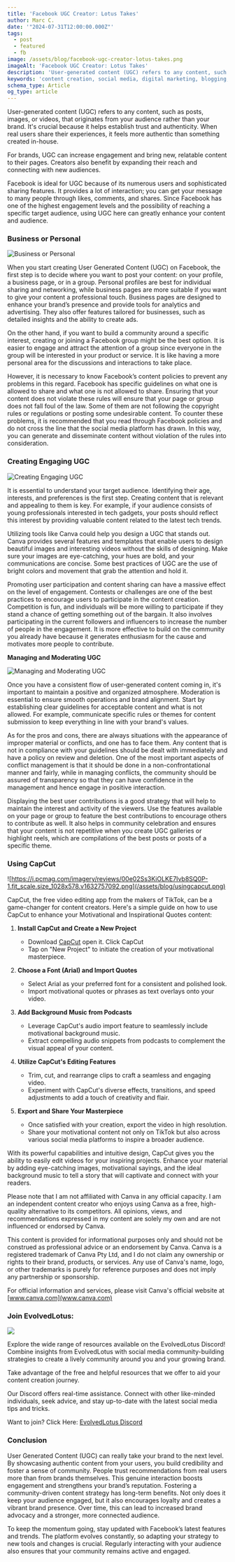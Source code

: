 ```yaml
---
title: 'Facebook UGC Creator: Lotus Takes'
author: Marc C.
date: '"2024-07-31T12:00:00.000Z"'
tags:
  - post
  - featured
  - fb
image: /assets/blog/facebook-ugc-creator-lotus-takes.png
imageAlt: 'Facebook UGC Creator: Lotus Takes'
description: 'User-generated content (UGC) refers to any content, such as posts, images, or videos, that originates from your audience rather than your brand'
keywords: 'content creation, social media, digital marketing, blogging, SEO, content strategy, social media marketing, online marketing'
schema_type: Article
og_type: article
---
```

User-generated content (UGC) refers to any content, such as posts, images, or videos, that originates from your audience rather than your brand. It's crucial because it helps establish trust and authenticity. When real users share their experiences, it feels more authentic than something created in-house. 

For brands, UGC can increase engagement and bring new, relatable content to their pages. Creators also benefit by expanding their reach and connecting with new audiences.

Facebook is ideal for UGC because of its numerous users and sophisticated sharing features. It provides a lot of interaction; you can get your message to many people through likes, comments, and shares. Since Facebook has one of the highest engagement levels and the possibility of reaching a specific target audience, using UGC here can greatly enhance your content and audience.

### **Business or Personal**

![Business or Personal](/assets/blog/business-or-personal.png)

When you start creating User Generated Content (UGC) on Facebook, the first step is to decide where you want to post your content: on your profile, a business page, or in a group. Personal profiles are best for individual sharing and networking, while business pages are more suitable if you want to give your content a professional touch. Business pages are designed to enhance your brand’s presence and provide tools for analytics and advertising. They also offer features tailored for businesses, such as detailed insights and the ability to create ads.

On the other hand, if you want to build a community around a specific interest, creating or joining a Facebook group might be the best option. It is easier to engage and attract the attention of a group since everyone in the group will be interested in your product or service. It is like having a more personal area for the discussions and interactions to take place.

However, it is necessary to know Facebook’s content policies to prevent any problems in this regard. Facebook has specific guidelines on what one is allowed to share and what one is not allowed to share. Ensuring that your content does not violate these rules will ensure that your page or group does not fall foul of the law. Some of them are not following the copyright rules or regulations or posting some undesirable content. To counter these problems, it is recommended that you read through Facebook policies and do not cross the line that the social media platform has drawn. In this way, you can generate and disseminate content without violation of the rules into consideration.

### **Creating Engaging UGC**

![Creating Engaging UGC](/assets/blog/creating-engaging-ugc.png)

It is essential to understand your target audience. Identifying their age, interests, and preferences is the first step. Creating content that is relevant and appealing to them is key. For example, if your audience consists of young professionals interested in tech gadgets, your posts should reflect this interest by providing valuable content related to the latest tech trends.

Utilizing tools like Canva could help you design a UGC that stands out. Canva provides several features and templates that enable users to design beautiful images and interesting videos without the skills of designing. Make sure your images are eye-catching, your hues are bold, and your communications are concise. Some best practices of UGC are the use of bright colors and movement that grab the attention and hold it.

Promoting user participation and content sharing can have a massive effect on the level of engagement. Contests or challenges are one of the best practices to encourage users to participate in the content creation. Competition is fun, and individuals will be more willing to participate if they stand a chance of getting something out of the bargain. It also involves participating in the current followers and influencers to increase the number of people in the engagement. It is more effective to build on the community you already have because it generates enthusiasm for the cause and motivates more people to contribute.

**Managing and Moderating UGC**

![Managing and Moderating UGC](/assets/blog/managing-and-moderating-ugc.png)

Once you have a consistent flow of user-generated content coming in, it's important to maintain a positive and organized atmosphere. Moderation is essential to ensure smooth operations and brand alignment. Start by establishing clear guidelines for acceptable content and what is not allowed. For example, communicate specific rules or themes for content submission to keep everything in line with your brand's values.

As for the pros and cons, there are always situations with the appearance of improper material or conflicts, and one has to face them. Any content that is not in compliance with your guidelines should be dealt with immediately and have a policy on review and deletion. One of the most important aspects of conflict management is that it should be done in a non-confrontational manner and fairly, while in managing conflicts, the community should be assured of transparency so that they can have confidence in the management and hence engage in positive interaction.

Displaying the best user contributions is a good strategy that will help to maintain the interest and activity of the viewers. Use the features available on your page or group to feature the best contributions to encourage others to contribute as well. It also helps in community celebration and ensures that your content is not repetitive when you create UGC galleries or highlight reels, which are compilations of the best posts or posts of a specific theme.

### Using CapCut

![https://i.pcmag.com/imagery/reviews/00e02Ss3KiOLKE7Ivb8SQ0P-1.fit_scale.size_1028x578.v1632757092.png](/assets/blog/usingcapcut.png)

CapCut, the free video editing app from the makers of TikTok, can be a game-changer for content creators. Here's a simple guide on how to use CapCut to enhance your Motivational and Inspirational Quotes content:

1. **Install CapCut and Create a New Project**

   * Download [CapCut](https://www.capcut.com/capcut_pc_web/fission_receive?code=ZZy1s707205972&lng=en) open it. Click CapCut
   * Tap on "New Project" to initiate the creation of your motivational masterpiece.
2. **Choose a Font (Arial) and Import Quotes**

   * Select Arial as your preferred font for a consistent and polished look.
   * Import motivational quotes or phrases as text overlays onto your video.
3. **Add Background Music from Podcasts**

   * Leverage CapCut's audio import feature to seamlessly include motivational background music.
   * Extract compelling audio snippets from podcasts to complement the visual appeal of your content.
4. **Utilize CapCut's Editing Features**

   * Trim, cut, and rearrange clips to craft a seamless and engaging video.
   * Experiment with CapCut's diverse effects, transitions, and speed adjustments to add a touch of creativity and flair.
5. **Export and Share Your Masterpiece**

   * Once satisfied with your creation, export the video in high resolution.
   * Share your motivational content not only on TikTok but also across various social media platforms to inspire a broader audience.

With its powerful capabilities and intuitive design, CapCut gives you the ability to easily edit videos for your inspiring projects. Enhance your material by adding eye-catching images, motivational sayings, and the ideal background music to tell a story that will captivate and connect with your readers.

Please note that I am not affiliated with Canva in any official capacity. I am an independent content creator who enjoys using Canva as a free, high-quality alternative to its competitors. All opinions, views, and recommendations expressed in my content are solely my own and are not influenced or endorsed by Canva.



This content is provided for informational purposes only and should not be construed as professional advice or an endorsement by Canva. Canva is a registered trademark of Canva Pty Ltd, and I do not claim any ownership or rights to their brand, products, or services. Any use of Canva's name, logo, or other trademarks is purely for reference purposes and does not imply any partnership or sponsorship.

For official information and services, please visit Canva's official website at [www.canva.com](www.canva.com)

### Join EvolvedLotus: 

![](/assets/blog/join-evolvedlotus.png)

Explore the wide range of resources available on the EvolvedLotus Discord! Combine insights from EvolvedLotus with social media community-building strategies to create a lively community around you and your growing brand.

Take advantage of the free and helpful resources that we offer to aid your content creation journey.

Our Discord offers real-time assistance. Connect with other like-minded individuals, seek advice, and stay up-to-date with the latest social media tips and tricks.

Want to join? Click Here: [EvolvedLotus Discord](https://discord.gg/fHAexMYhCX)

### **Conclusion**

User Generated Content (UGC) can really take your brand to the next level. By showcasing authentic content from your users, you build credibility and foster a sense of community. People trust recommendations from real users more than from brands themselves. This genuine interaction boosts engagement and strengthens your brand’s reputation.
Fostering a community-driven content strategy has long-term benefits. Not only does it keep your audience engaged, but it also encourages loyalty and creates a vibrant brand presence. Over time, this can lead to increased brand advocacy and a stronger, more connected audience.


To keep the momentum going, stay updated with Facebook’s latest features and trends. The platform evolves constantly, so adapting your strategy to new tools and changes is crucial. Regularly interacting with your audience also ensures that your community remains active and engaged.
